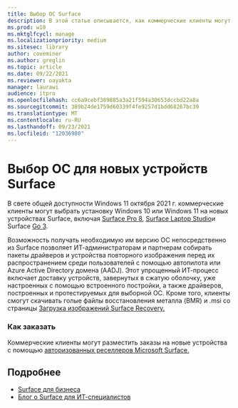 ```yaml
---
title: Выбор ОС Surface
description: В этой статье описывается, как коммерческие клиенты могут приобретать новые устройства Surface Windows 10 или Windows 11.
ms.prod: w10
ms.mktglfcycl: manage
ms.localizationpriority: medium
ms.sitesec: library
author: coveminer
ms.author: greglin
ms.topic: article
ms.date: 09/22/2021
ms.reviewer: oayakta
manager: laurawi
audience: itpro
ms.openlocfilehash: cc6a9cebf389885a3a21f594a30653dccbd22a8a
ms.sourcegitcommit: 389b24de1759d60339f4fe9257d1bdd68267bc39
ms.translationtype: MT
ms.contentlocale: ru-RU
ms.lasthandoff: 09/23/2021
ms.locfileid: "12036980"
---
```

# <a name="os-choice-for-new-surface-devices"></a>Выбор ОС для новых устройств Surface
 
В свете общей доступности Windows 11 октября 2021 г. коммерческие клиенты могут выбрать установку Windows 10 или Windows 11 на новых устройствах Surface, включая [Surface Pro 8](https://www.microsoft.com/surface/business/surface-pro-8), [Surface Laptop Studio](https://www.microsoft.com/surface/business/surface-laptop-studio)и Surface [Go 3](https://www.microsoft.com/surface/business/surface-go-3).  
 
Возможность получать необходимую им версию ОС непосредственно из Surface позволяет ИТ-администраторам и партнерам собирать пакеты драйверов и устройства повторного изображения перед их распространением среди пользователей с помощью автопилота или Azure Active Directory домена (AADJ). Этот упрощенный ИТ-процесс включает доставку устройств, завернутых в сжатую оболочку, уже настроенных с помощью встроенного постройки, а также драйверов, построенных и протестируемых для выборной ОС. Кроме того, клиенты смогут скачивать голые файлы восстановления металла (BMR) и .msi со страницы [Загрузка изображений Surface Recovery.](https://support.microsoft.com/surface-recovery-image) 
 
### <a name="how-to-order"></a>Как заказать

Коммерческие клиенты могут разместить заказы на новые устройства с помощью [авторизованных реселлеров Microsoft Surface.](https://www.microsoft.com/surface/business/where-to-buy-microsoft-surface?)

## <a name="learn-more"></a>Подробнее

- [Surface для бизнеса](https://www.microsoft.com/surface/business)
- [Блог о Surface для ИТ-специалистов](https://techcommunity.microsoft.com/t5/surface-it-pro-blog/bg-p/SurfaceITPro)